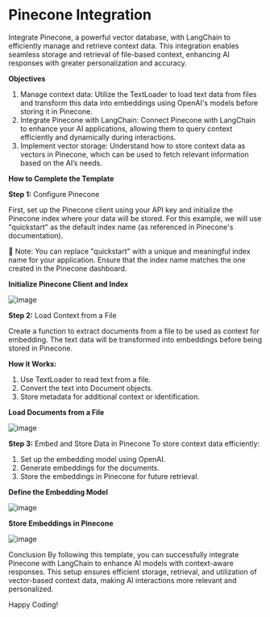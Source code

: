 # Pinecone Integration
Integrate Pinecone, a powerful vector database, with LangChain to efficiently manage and retrieve context data. This integration enables seamless storage and retrieval of file-based context, enhancing AI responses with greater personalization and accuracy.

**Objectives**
  1. Manage context data: Utilize the TextLoader to load text data from files and transform this data into embeddings using OpenAI's models before storing it in Pinecone.
  2. Integrate Pinecone with LangChain: Connect Pinecone with LangChain to enhance your AI applications, allowing them to query context efficiently and dynamically during interactions.
  3. Implement vector storage: Understand how to store context data as vectors in Pinecone, which can be used to fetch relevant information based on the AI’s needs.

**How to Complete the Template**

**Step 1:** Configure Pinecone

First, set up the Pinecone client using your API key and initialize the Pinecone index where your data will be stored. For this example, we will use "quickstart" as the default index name (as referenced in Pinecone's documentation).

📌 Note: You can replace "quickstart" with a unique and meaningful index name for your application. Ensure that the index name matches the one created in the Pinecone dashboard.

**Initialize Pinecone Client and Index**

![image](https://github.com/user-attachments/assets/f2fdf3fc-72ec-44cd-a1e8-ee667dc2c17c)


**Step 2:** Load Context from a File

Create a function to extract documents from a file to be used as context for embedding. The text data will be transformed into embeddings before being stored in Pinecone.

**How it Works:**
1. Use TextLoader to read text from a file.
2. Convert the text into Document objects.
3. Store metadata for additional context or identification.

**Load Documents from a File**

![image](https://github.com/user-attachments/assets/313feb97-6f0d-4f48-b516-83b0c103c430)


**Step 3:** Embed and Store Data in Pinecone
To store context data efficiently:
1. Set up the embedding model using OpenAI.
2. Generate embeddings for the documents.
3. Store the embeddings in Pinecone for future retrieval.
   
**Define the Embedding Model**

![image](https://github.com/user-attachments/assets/df07e875-8e68-42cc-ac4c-7ad40eebe4d7)


**Store Embeddings in Pinecone**

![image](https://github.com/user-attachments/assets/698bd66e-2dcf-4855-94a4-797cc19694d4)


Conclusion
By following this template, you can successfully integrate Pinecone with LangChain to enhance AI models with context-aware responses. This setup ensures efficient storage, retrieval, and utilization of vector-based context data, making AI interactions more relevant and personalized.

Happy Coding!
